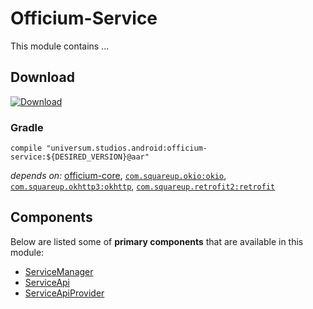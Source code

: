 Officium-Service
===============

This module contains ...

## Download ##
[![Download](https://api.bintray.com/packages/universum-studios/android/universum.studios.android%3Aofficium/images/download.svg)](https://bintray.com/universum-studios/android/universum.studios.android%3Aofficium/_latestVersion)

### Gradle ###

    compile "universum.studios.android:officium-service:${DESIRED_VERSION}@aar"

_depends on:_
[officium-core](https://github.com/universum-studios/android_officium/tree/master/library-core),
[`com.squareup.okio:okio`](https://github.com/square/okio),
[`com.squareup.okhttp3:okhttp`](http://square.github.io/okhttp/),
[`com.squareup.retrofit2:retrofit`](http://square.github.io/retrofit/)

## Components ##

Below are listed some of **primary components** that are available in this module:

- [ServiceManager](https://github.com/universum-studios/android_officium/blob/master/library-service/src/main/java/universum/studios/android/officium/service/ServiceManager.java)
- [ServiceApi](https://github.com/universum-studios/android_officium/blob/master/library-service/src/main/java/universum/studios/android/officium/service/ServiceApi.java)
- [ServiceApiProvider](https://github.com/universum-studios/android_officium/blob/master/library-service/src/main/java/universum/studios/android/officium/service/ServiceApiProvider.java)
